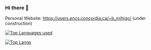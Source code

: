 ### Hi there 👋

Personal Website: https://users.encs.concordia.ca/~b_mihigo/  (under construction)
</br>
<!--
**sanobertin/sanobertin** is a ✨ _special_ ✨ repository because its `README.md` (this file) appears on your GitHub profile.

Here are some ideas to get you started:

- 🔭 I’m currently working on ...
- 🌱 I’m currently learning ...
- 👯 I’m looking to collaborate on ...
- 🤔 I’m looking for help with ...
- 💬 Ask me about ...
- 📫 How to reach me: ...
- 😄 Pronouns: ...
- ⚡ Fun fact: ...
-->

[![Top Languages used](https://github-readme-stats.vercel.app/api/top-langs?username=sanobertin&hide=html,scss,stylus,blade,jupyter%20notebook,python,css,shell,batchfile,dockerfile,typescript&theme=algolia&show_icons=true)](https://github.com/sanobertin)

[![Top Langs](https://github-readme-stats.vercel.app/api?username=sanobertin&theme=algolia&show_icons=true)](https://github.com/sanobertin)
